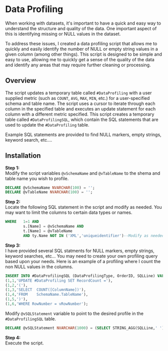 # Data Profiling  

When working with datasets, it's important to have a quick and easy way to understand the structure and quality of the data. One important aspect of this is identifying missing or NULL values in the dataset.

To address these issues, I created a data profiling script that allows me to quickly and easily identify the number of NULL or empty string values in a given column (among other things). This script is designed to be simple and easy to use, allowing me to quickly get a sense of the quality of the data and identify any areas that may require further cleaning or processing.

## Overview  

The script updates a temporary table called `#DataProfiling` with a user supplied metric (such as `COUNT`, `AVG`, `MAX`, `MIN`, etc.) for a user-specified schema and table name. The script uses a cursor to iterate through each column in the specified table and executes an update statement for each column with a different metric specified.   This script creates a temporary table called `#DataProfilingSQL`, which contain the SQL statements that are used to update the `#DataProfiling` table.

Example SQL statements are provided to find NULL markers, empty strings, keyword search, etc....

## Installation

**Step 1:**  
Modify the script variables `@vSchemaName` and `@vTableName` to the shema and table name you wish to profile.  
```sql
DECLARE @vSchemaName NVARCHAR(100) = '';
DECLARE @vTableName NVARCHAR(100) = '';
```

**Step 2:**  
Locate the following SQL statement in the script and modify as needed.  You may want to limit the columns to certain data types or names.
```sql
WHERE   1=1 AND 
        s.[Name] = @vSchemaName AND 
        t.[Name] = @vTableName
        AND ty.Name NOT IN ('XML','uniqueidentifier')--Modify as needed
```
**Step 3:**  
I have provided several SQL statments for NULL markers, empty strings, keyword searches, etc... You may need to create your own profiling query based upon your needs.
Here is an example of a profiling where I count the non NULL values in the columns.

```sql
INSERT INTO #DataProfilingSQL (DataProfilingType, OrderID, SQLLine) VALUES
(1,1,'UPDATE #DataProfiling SET RecordCount ='),
(1,2,'('),
(1,3,'SELECT  COUNT([ColumnName])'),
(1,4,'FROM    SchemaName.TableName'),
(1,5,')'),
(1,6,'WHERE RowNumber = vRowNumber');
```
Modify `@vSQLStatement` variable to point to the desired profile in the `#DataProfilingSQL` table.
```sql
DECLARE @vSQLStatement NVARCHAR(1000) = (SELECT STRING_AGG(SQLLine,' ') FROM #DataProfilingSQL WHERE DataProfilingType = 1);
```

**Step 4:**  
Execute the script.
